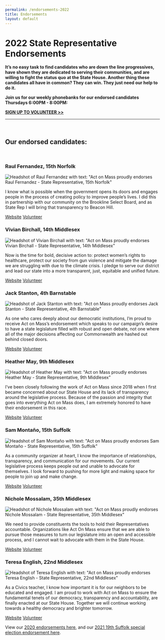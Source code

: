 ```yaml
---
permalink: /endorsements-2022
title: Endorsements
layout: default
---
```

# 2022 State Representative Endorsements

**It’s no easy task to find candidates who are down the line progressives, have shown they are dedicated to serving their communities, and are willing to fight the status quo at the State House. Another thing these candidates all have in common? They can win. They just need our help to do it.**

**Join us for our weekly phonebanks for our endorsed candidates Thursdays 6:00PM - 8:00PM:**

**[SIGN UP TO VOLUNTEER >>](https://secure.everyaction.com/p/4RaZvzFwfUuqxjOYDB8jxQ2)**


<hr/><br/>

## Our endorsed candidates:

<br/>

### Raul Fernandez, 15th Norfolk

<div class="endorsement">
<img src="/img/raul_fernandez.png" class="endorsement-card" alt="Headshot of Raul Fernandez with text: &quot;Act on Mass proudly endorses Raul Fernandez - State Representative, 15th Norfolk&quot;"/>

<div class="endorsement-text">

<p class="endorsement-quote">I know what is possible when the government opens its doors and engages people in the process of creating policy to improve people’s lives. I did this in partnership with our community on the Brookline Select Board, and as State Rep I will bring that transparency to Beacon Hill.</p>

<div class="btn-container"><a class="btn" href="https://www.raulforrep.com/">Website</a> <a class="btn" href="https://www.raulforrep.com/take-action">Volunteer</a></div>

</div>
</div>

### Vivian Birchall, 14th Middlesex

<div class="endorsement">
<img src="/img/vivian_birchall.png" class="endorsement-card" alt="Headshot of Vivian Birchall with text: &quot;Act on Mass proudly endorses Vivian Birchall - State Representative, 14th Middlesex&quot;"/>

<div class="endorsement-text">

<p class="endorsement-quote">Now is the time for bold, decisive action to: protect women’s rights to healthcare, protect our society from gun violence  and mitigate the damage we are struggling with due to the climate crisis. I pledge to serve our district and lead our state into a more  transparent, just, equitable and unified future.</p>

<div class="btn-container"><a class="btn" href="https://www.vivianbirchall.com/">Website</a> <a class="btn" href="https://www.vivianbirchall.com/volunteer">Volunteer</a></div>

</div>
</div>

### Jack Stanton, 4th Barnstable

<div class="endorsement">
<img src="/img/jact_stanton.png" class="endorsement-card" alt="Headshot of Jack Stanton with text: &quot;Act on Mass proudly endorses Jack Stanton - State Representative, 4th Barnstable&quot;"/>

<div class="endorsement-text">

<p class="endorsement-quote">As one who cares deeply about our democratic institutions, I’m proud to receive Act on Mass’s endorsement which speaks to our campaign’s desire to have a state legislature filled with robust and open debate, not one where all of the major decisions affecting our Commonwealth are hashed out behind closed doors.</p>

<div class="btn-container"><a class="btn" href="https://www.electjackstanton.org/">Website</a> <a class="btn" href="https://secure.ngpvan.com/AbrezKgRAECTR9MSLJebvw2">Volunteer</a></div>

</div>
</div>

### Heather May, 9th Middlesex

<div class="endorsement">
<img src="/img/heather_may.jpg" class="endorsement-card" alt="Headshot of Heather May with text: &quot;Act on Mass proudly endorses Heather May - State Representative, 9th Middlesex&quot;"/>

<div class="endorsement-text">

<p class="endorsement-quote">I’ve been closely following the work of Act on Mass since 2018 when I first became concerned about our State House and its lack of transparency around the legislative process. Because of the passion and integrity that goes into everything Act on Mass does, I am extremely honored to have their endorsement in this race.</p>

<div class="btn-container"><a class="btn" href="https://www.heatherforwaltham.com/">Website</a> <a class="btn" href="https://www.heatherforwaltham.com/get-involved">Volunteer</a></div>

</div>
</div>

### Sam Montaño, 15th Suffolk

<div class="endorsement">
<img src="/img/sam_montano.jpg" class="endorsement-card" alt="Headshot of Sam Montaño with text: &quot;Act on Mass proudly endorses Sam Montaño - State Representative, 15th Suffolk&quot;"/>

<div class="endorsement-text">

<p class="endorsement-quote">As a community organizer at heart, I know the importance of relationships, transparency, and communication for our movements. Our current legislative process keeps people out and unable to advocate for themselves. I look forward to pushing for more light and making space for people to join up and make change.</p>

<div class="btn-container"><a class="btn" href="https://www.samforboston.com/">Website</a> <a class="btn" href="https://www.samforboston.com/#contact">Volunteer</a></div>

</div>
</div>

### Nichole Mossalam, 35th Middlesex

<div class="endorsement">
<img src="/img/nichole_mossalam.jpg" class="endorsement-card" alt="Headshot of Nichole Mossalam with text: &quot;Act on Mass proudly endorses Nichole Mossalam - State Representative, 35th Middlesex&quot;"/>

<div class="endorsement-text">

<p class="endorsement-quote">We need to provide constituents the tools to hold their Representatives accountable. Organizations like Act On Mass ensure that we are able to pursue those measures to turn our legislature into an open and accessible process, and I cannot wait to advocate with them in the State House.</p>

<div class="btn-container"><a class="btn" href="https://votemossalam.com/">Website</a> <a class="btn" href="https://votemossalam.com/campaign-events-iframe/">Volunteer</a></div>

</div>
</div>

### Teresa English, 22nd Middlesex

<div class="endorsement">
<img src="/img/teresa_english.jpg" class="endorsement-card" alt="Headshot of Teresa English with text: &quot;Act on Mass proudly endorses Teresa English - State Representative, 22nd Middlesex&quot;"/>

<div class="endorsement-text">

<p class="endorsement-quote">As a Civics teacher, I know how important it is for our neighbors to be educated and engaged. I am proud to work with Act on Mass to ensure the fundamental tenets of our democracy, transparency and accountability, are finally enacted at our State House. Together we will continue working towards a healthy democracy and brighter tomorrow.</p>

<div class="btn-container"><a class="btn" href="https://www.voteteresaenglish.org/">Website</a> <a class="btn" href="https://www.voteteresaenglish.org/get-involved">Volunteer</a></div>

</div>
</div>

View our [2020 endorsements here](https://actonmass.org/post/2020/08/10/2020-primary-endorsements), and our [2021 19th Suffolk special election endorsement here](https://actonmass.org/post/2021/02/09/were-endorsing-juan-jaramillo-for-state-representative).
